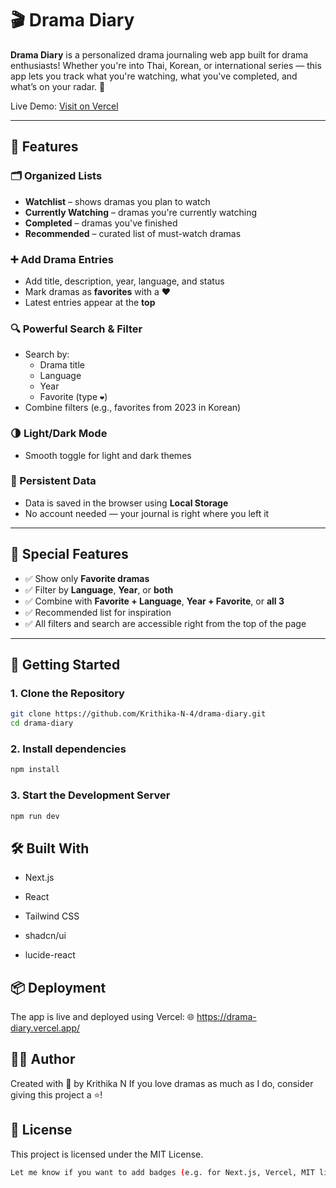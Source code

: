 # 🎬 Drama Diary

**Drama Diary** is a personalized drama journaling web app built for drama enthusiasts! Whether you're into Thai, Korean, or international series — this app lets you track what you're watching, what you've completed, and what’s on your radar. 💜

Live Demo: [Visit on Vercel](https://drama-diary.vercel.app/)  

---

## 🌟 Features

### 🗂️ Organized Lists
- **Watchlist** – shows dramas you plan to watch
- **Currently Watching** – dramas you're currently watching
- **Completed** – dramas you've finished
- **Recommended** – curated list of must-watch dramas

### ➕ Add Drama Entries
- Add title, description, year, language, and status
- Mark dramas as **favorites** with a ❤️
- Latest entries appear at the **top**

### 🔍 Powerful Search & Filter
- Search by:
  - Drama title
  - Language
  - Year
  - Favorite (type `❤`)
- Combine filters (e.g., favorites from 2023 in Korean)

### 🌗 Light/Dark Mode
- Smooth toggle for light and dark themes

### 💾 Persistent Data
- Data is saved in the browser using **Local Storage**
- No account needed — your journal is right where you left it

---

## 🧠 Special Features

- ✅ Show only **Favorite dramas**
- ✅ Filter by **Language**, **Year**, or **both**
- ✅ Combine with **Favorite + Language**, **Year + Favorite**, or **all 3**
- ✅ Recommended list for inspiration
- ✅ All filters and search are accessible right from the top of the page

---

## 🚀 Getting Started

### 1. Clone the Repository

```bash
git clone https://github.com/Krithika-N-4/drama-diary.git
cd drama-diary

```
### 2. Install dependencies

```bash
npm install
```

### 3. Start the Development Server

```bash
npm run dev
```

## 🛠 Built With

- Next.js

- React

- Tailwind CSS

- shadcn/ui

- lucide-react

## 📦 Deployment

The app is live and deployed using Vercel:
🌐 https://drama-diary.vercel.app/

## 🧑‍💻 Author

Created with 💜 by Krithika N
If you love dramas as much as I do, consider giving this project a ⭐!

## 📃 License
This project is licensed under the MIT License.

```bash
Let me know if you want to add badges (e.g. for Next.js, Vercel, MIT license), screenshots, or a short walkthrough/GIF demo section too!
```



